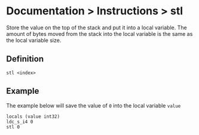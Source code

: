 # Documentation > Instructions > stl

Store the value on the top of the stack and put it into a local variable. The amount of bytes moved from the stack into the local variable
is the same as the local variable size.


## Definition

```
stl <index>
```

## Example

The example below will save the value of `0` into the local variable `value`

```
locals (value int32)
ldc_s_i4 0
stl 0
```
